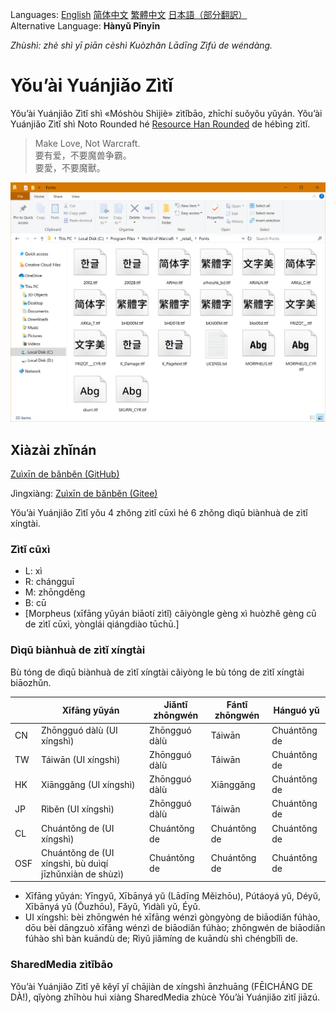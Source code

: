 Languages: [English](README.md) [简体中文](README-Hans.md) [繁體中文](README-Hant.md) [日本語（部分翻訳）](README-ja.md)
<br>
Alternative Language: **Hànyǔ Pīnyīn**

*Zhùshì: zhè shì yī piān cèshì Kuòzhǎn Lādīng Zìfú de wéndàng.*

# Yǒu’ài Yuánjiǎo Zìtǐ

Yǒu’ài Yuánjiǎo Zìtǐ shì «Móshòu Shìjiè» zìtǐbāo, zhīchí suǒyǒu yǔyán. Yǒu’ài Yuánjiǎo Zìtǐ shì Noto Rounded hé [Resource Han Rounded](https://github.com/CyanoHao/Resource-Han-Rounded) de hébìng zìtǐ.

> Make Love, Not Warcraft.<br>
> 要有爱，不要魔兽争霸。<br>
> 要愛，不要魔獸。

![Yùlǎn](preview.png)

## Xiàzài zhǐnán

[Zuìxīn de bǎnběn (GitHub)](https://github.com/nowar-fonts/Nowar-Rounded/releases)

Jìngxiàng: [Zuìxīn de bǎnběn (Gitee)](https://gitee.com/nowar-fonts/Nowar-Rounded/releases)

Yǒu’ài Yuánjiǎo Zìtǐ yǒu 4 zhǒng zìtǐ cūxì hé 6 zhǒng dìqū biànhuà de zìtǐ xíngtài.

### Zìtǐ cūxì

* L: xì
* R: chángguī
* M: zhōngděng
* B: cū
* [Morpheus (xīfāng yǔyán biāotí zìtǐ) cǎiyòngle gèng xì huòzhě gèng cū de zìtǐ cūxì, yònglái qiángdiào tūchū.]

### Dìqū biànhuà de zìtǐ xíngtài

Bù tóng de dìqū biànhuà de zìtǐ xíngtài cǎiyòng le bù tóng de zìtǐ xíngtài biāozhǔn.

|     | Xīfāng yǔyán                                            | Jiǎntǐ zhōngwén | Fántǐ zhōngwén | Hánguó yǔ    |
| --- | ------------------------------------------------------- | --------------- | -------------- | ------------ |
| CN  | Zhōngguó dàlù (UI xíngshì)                              | Zhōngguó dàlù   | Táiwān         | Chuántǒng de |
| TW  | Táiwān (UI xíngshì)                                     | Zhōngguó dàlù   | Táiwān         | Chuántǒng de |
| HK  | Xiānggǎng (UI xíngshì)                                  | Zhōngguó dàlù   | Xiānggǎng      | Chuántǒng de |
| JP  | Rìběn (UI xíngshì)                                      | Zhōngguó dàlù   | Táiwān         | Chuántǒng de |
| CL  | Chuántǒng de (UI xíngshì)                               | Chuántǒng de    | Chuántǒng de   | Chuántǒng de |
| OSF | Chuántǒng de (UI xíngshì, bù duìqí jīzhǔnxiàn de shùzì) | Chuántǒng de    | Chuántǒng de   | Chuántǒng de |

* Xīfāng yǔyán: Yīngyǔ, Xībānyá yǔ (Lādīng Měizhōu), Pútáoyá yǔ, Déyǔ, Xībānyá yǔ (Ōuzhōu), Fǎyǔ, Yìdàlì yǔ, Éyǔ.
* UI xíngshì: bèi zhōngwén hé xīfāng wénzì gòngyòng de biāodiǎn fúhào, dōu bèi dāngzuò xīfāng wénzì de biāodiǎn fúhào; zhōngwén de biāodiǎn fúhào shì bàn kuāndù de; Rìyǔ jiǎmíng de kuāndù shì chéngbǐlì de.

### SharedMedia zìtǐbāo

Yǒu’ài Yuánjiǎo Zìtǐ yě kěyǐ yǐ chājiàn de xíngshì ānzhuāng (FĒICHÁNG DE DÀ!), qǐyòng zhīhòu huì xiàng SharedMedia zhùcè Yǒu’ài Yuánjiǎo zìtǐ jiāzú.
